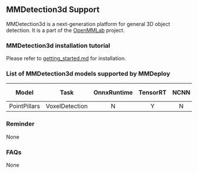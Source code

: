 ## MMDetection3d Support

MMDetection3d is a next-generation platform for general 3D object detection. It is a part of the [OpenMMLab](https://openmmlab.com/) project.

### MMDetection3d installation tutorial

Please refer to [getting_started.md](https://github.com/open-mmlab/mmdetection3d/blob/master/docs/en/getting_started.md) for installation.

### List of MMDetection3d models supported by MMDeploy

|       Model        |         Task         | OnnxRuntime | TensorRT | NCNN  | PPLNN | OpenVINO |                                     Model config                                                         |
| :----------------: | :------------------: | :---------: | :------: | :---: | :---: | :------: | :------------------------------------------------------------------------------------------------------: |
|    PointPillars    |   VoxelDetection     |      N      |    Y     |   N   |   N   |    N     |     [config](https://github.com/open-mmlab/mmdetection3d/blob/master/configs/pointpillars)     |

### Reminder

None

### FAQs

None
